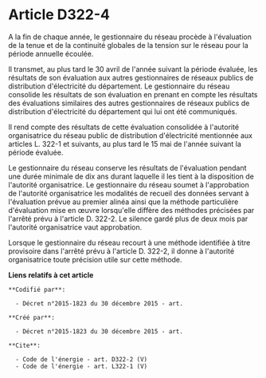 # Article D322-4

A la fin de chaque année, le gestionnaire du réseau procède à l'évaluation de la tenue et de la continuité globales de la
tension sur le réseau pour la période annuelle écoulée.

Il transmet, au plus tard le 30 avril de l'année suivant la période évaluée, les résultats de son évaluation aux autres
gestionnaires de réseaux publics de distribution d'électricité du département. Le gestionnaire du réseau consolide les
résultats de son évaluation en prenant en compte les résultats des évaluations similaires des autres gestionnaires de réseaux
publics de distribution d'électricité du département qui lui ont été communiqués. 

Il rend compte des résultats de cette évaluation consolidée à l'autorité organisatrice du réseau public de distribution
d'électricité mentionnée aux articles L. 322-1 et suivants, au plus tard le 15 mai de l'année suivant la période évaluée. 

Le gestionnaire du réseau conserve les résultats de l'évaluation pendant une durée minimale de dix ans durant laquelle il les
tient à la disposition de l'autorité organisatrice. Le gestionnaire du réseau soumet à l'approbation de l'autorité
organisatrice les modalités de recueil des données servant à l'évaluation prévue au premier alinéa ainsi que la méthode
particulière d'évaluation mise en œuvre lorsqu'elle diffère des méthodes précisées par l'arrêté prévu à l'article D. 322-2.
Le silence gardé plus de deux mois par l'autorité organisatrice vaut approbation. 

Lorsque le gestionnaire du réseau recourt à une méthode identifiée à titre provisoire dans l'arrêté prévu à l'article D.
322-2, il donne à l'autorité organisatrice toute précision utile sur cette méthode.

**Liens relatifs à cet article**

	**Codifié par**:

	  - Décret n°2015-1823 du 30 décembre 2015 - art.

	**Créé par**:

	  - Décret n°2015-1823 du 30 décembre 2015 - art.

	**Cite**:

	  - Code de l'énergie - art. D322-2 (V)
	  - Code de l'énergie - art. L322-1 (V)
